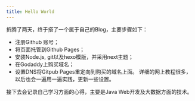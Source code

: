 ```yaml
---
title: Hello World
---
```

折腾了两天，终于搭了一个属于自己的Blog，主要步骤如下：
- 注册Github 账号；
- 将页面托管到Github Pages；
- 安装Node.js, git以及hexo模版，并采用next主题；
- 在Godaddy上购买域名；
- 设置DNS将Gitpub Pages重定向到购买的域名上面。
详细的网上教程很多，以后也会一遍用一遍实践，更新一些设置。

接下去会记录自己学习方面的心得，主要是Java Web开发及大数据方面的技术。